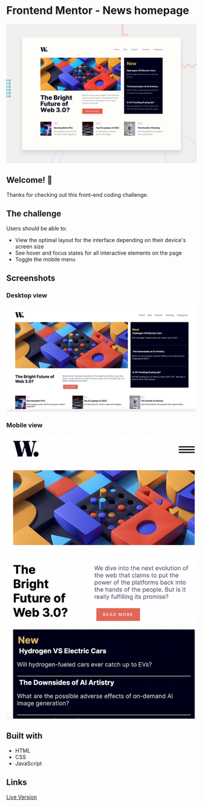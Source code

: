 # Frontend Mentor - News homepage

![Design preview for the News homepage coding challenge](./design/desktop-preview.jpg)

## Welcome! 👋

Thanks for checking out this front-end coding challenge.

## The challenge
Users should be able to:

- View the optimal layout for the interface depending on their device's screen size
- See hover and focus states for all interactive elements on the page
- Toggle the mobile menu


## Screenshots

### Desktop view

![](./assets/images/desktop.png)

### Mobile view
![](./assets/images/mobile.png)

## Built with 
- HTML
- CSS
- JavaScript

## Links
[Live Version](https://nico-dev-it.github.io/newsHomePage/)